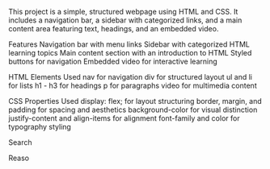 This project is a simple, structured webpage using HTML and CSS. It includes a navigation bar, a sidebar with categorized links, and a main content area featuring text, headings, and an embedded video.

Features
Navigation bar with menu links
Sidebar with categorized HTML learning topics
Main content section with an introduction to HTML
Styled buttons for navigation
Embedded video for interactive learning

HTML Elements Used
nav for navigation
div for structured layout
ul and li for lists
h1 - h3 for headings
p for paragraphs
video for multimedia content

CSS Properties Used
display: flex; for layout structuring
border, margin, and padding for spacing and aesthetics
background-color for visual distinction
justify-content and align-items for alignment
font-family and color for typography styling











Search

Reaso
